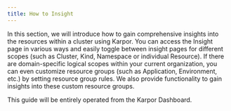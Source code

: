 ```yaml
---
title: How to Insight
---
```

In this section, we will introduce how to gain comprehensive insights into the resources within a cluster using Karpor. You can access the Insight page in various ways and easily toggle between insight pages for different scopes (such as Cluster, Kind, Namespace or individual Resource). If there are domain-specific logical scopes within your current organization, you can even customize resource groups (such as Application, Environment, etc.) by setting resource group rules. We also provide functionality to gain insights into these custom resource groups.

This guide will be entirely operated from the Karpor Dashboard.
